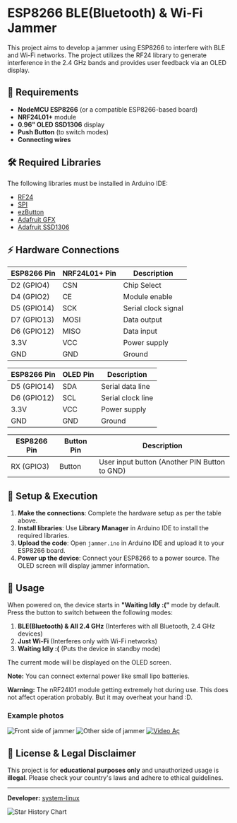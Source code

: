 # ESP8266 BLE(Bluetooth) & Wi-Fi Jammer

This project aims to develop a jammer using ESP8266 to interfere with BLE and Wi-Fi networks. The project utilizes the RF24 library to generate interference in the 2.4 GHz bands and provides user feedback via an OLED display.

## 📌 Requirements

- **NodeMCU ESP8266** (or a compatible ESP8266-based board)
- **NRF24L01+** module
- **0.96" OLED SSD1306** display
- **Push Button** (to switch modes)
- **Connecting wires**

## 🛠 Required Libraries

The following libraries must be installed in Arduino IDE:

- [RF24](https://github.com/nRF24/RF24)
- [SPI](https://github.com/espressif/arduino-esp32/tree/master/libraries%2FSPI)
- [ezButton](https://github.com/ArduinoGetStarted/button)
- [Adafruit GFX](https://github.com/adafruit/Adafruit-GFX-Library)
- [Adafruit SSD1306](https://github.com/adafruit/Adafruit_SSD1306)

## ⚡ Hardware Connections

| ESP8266 Pin | NRF24L01+ Pin | Description |
|------------|---------------|-------------|
| D2 (GPIO4) | CSN            | Chip Select |
| D4 (GPIO2) | CE           | Module enable |
| D5 (GPIO14)| SCK           | Serial clock signal |
| D7 (GPIO13)| MOSI          | Data output |
| D6 (GPIO12)| MISO          | Data input |
| 3.3V       | VCC           | Power supply |
| GND        | GND           | Ground |

| ESP8266 Pin | OLED Pin | Description |
|------------|---------|-------------|
| D5 (GPIO14)| SDA     | Serial data line |
| D6 (GPIO12)| SCL     | Serial clock line |
| 3.3V       | VCC     | Power supply |
| GND        | GND     | Ground |

| ESP8266 Pin | Button Pin | Description |
|------------|---------|-------------|
| RX (GPIO3) | Button  | User input button (Another PIN Button to GND) |

## 🚀 Setup & Execution

1. **Make the connections**: Complete the hardware setup as per the table above.
2. **Install libraries**: Use **Library Manager** in Arduino IDE to install the required libraries.
3. **Upload the code**: Open `jammer.ino` in Arduino IDE and upload it to your ESP8266 board.
4. **Power up the device**: Connect your ESP8266 to a power source. The OLED screen will display jammer information.

## 📡 Usage

When powered on, the device starts in **"Waiting Idly :("** mode by default.
Press the button to switch between the following modes:

1. **BLE(Bluetooth) & All 2.4 GHz** (Interferes with all Bluetooth, 2.4 GHz devices)
2. **Just Wi-Fi** (Interferes only with Wi-Fi networks)
3. **Waiting Idly :(** (Puts the device in standby mode)

The current mode will be displayed on the OLED screen.

**Note:** You can connect external power like small lipo batteries.

**Warning:** The nRF24l01 module getting extremely hot during use. This does not affect operation probably. But it may overheat your hand :D.

### Example photos
![Front side of jammer](https://github.com/system-linux/FazJammer/blob/main/photos/1.jpg?raw=true)
![Other side of jammer](https://github.com/system-linux/FazJammer/blob/f7895b19fa5819ae011fccfad6261fd778de5186/photos/2.jpg?raw=true)
[![Video Aç](https://img.youtube.com/vi/4Mi9WWJwfMw/0.jpg)](https://www.youtube.com/watch?v=4Mi9WWJwfMw)
## 📜 License & Legal Disclaimer

This project is for **educational purposes only** and unauthorized usage is **illegal**. Please check your country's laws and adhere to ethical guidelines.

---

**Developer:** [system-linux](https://github.com/system-linux)

<picture>
  <source media="(prefers-color-scheme: dark)"
    srcset="https://api.star-history.com/svg?repos=owner/repo&type=Date&theme=dark" />
  <source media="(prefers-color-scheme: light)"
    srcset="https://api.star-history.com/svg?repos=owner/repo&type=Date" />
  <img alt="Star History Chart" src="https://api.star-history.com/svg?repos=owner/repo&type=Date" />
</picture>

